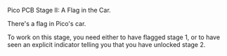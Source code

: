 Pico PCB Stage II: A Flag in the Car.

There's a flag in Pico's car.

To work on this stage, you need either to have flagged stage 1, or to have seen an explicit indicator telling you that you have unlocked stage 2.
